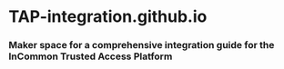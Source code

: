 # TAP-integration.github.io

### Maker space for a comprehensive integration guide for the InCommon Trusted Access Platform
